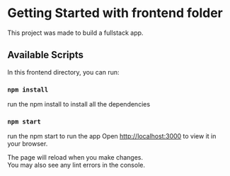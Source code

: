 # Getting Started with frontend folder

This project was made to build a fullstack app.

## Available Scripts

In this frontend directory, you can run:

### `npm install`

run the npm install to install all the dependencies

### `npm start`

run the npm start to run the app 
Open [http://localhost:3000](http://localhost:3000) to view it in your browser.

The page will reload when you make changes.\
You may also see any lint errors in the console.
